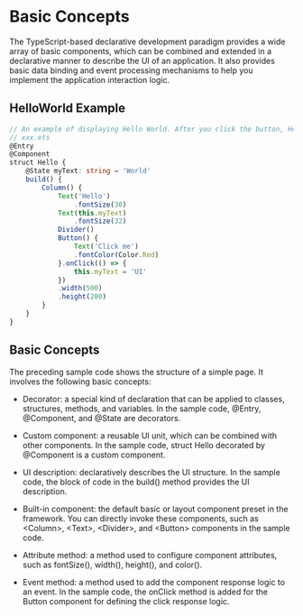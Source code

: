 # Basic Concepts


The TypeScript-based declarative development paradigm provides a wide array of basic components, which can be combined and extended in a declarative manner to describe the UI of an application. It also provides basic data binding and event processing mechanisms to help you implement the application interaction logic.


## HelloWorld Example

```ts
// An example of displaying Hello World. After you click the button, Hello UI is displayed.
// xxx.ets
@Entry
@Component
struct Hello {
    @State myText: string = 'World'
    build() {
        Column() {
            Text('Hello')
                .fontSize(30)
            Text(this.myText)
                .fontSize(32)
            Divider()
            Button() {
                Text('Click me')
                .fontColor(Color.Red)
            }.onClick(() => {
                this.myText = 'UI'
            })
            .width(500)
            .height(200)
        }
    }
}
```


## Basic Concepts

The preceding sample code shows the structure of a simple page. It involves the following basic concepts:

- Decorator: a special kind of declaration that can be applied to classes, structures, methods, and variables. In the sample code, @Entry, @Component, and @State are decorators.

- Custom component: a reusable UI unit, which can be combined with other components. In the sample code, struct Hello decorated by @Component is a custom component.

- UI description: declaratively describes the UI structure. In the sample code, the block of code in the build() method provides the UI description.

- Built-in component: the default basic or layout component preset in the framework. You can directly invoke these components, such as &lt;Column&gt;, &lt;Text&gt;, &lt;Divider&gt;, and &lt;Button&gt; components in the sample code.

- Attribute method: a method used to configure component attributes, such as fontSize(), width(), height(), and color().

- Event method: a method used to add the component response logic to an event. In the sample code, the onClick method is added for the Button component for defining the click response logic.

